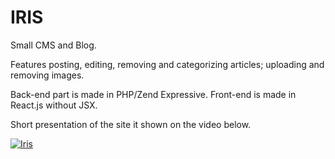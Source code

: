 # IRIS

Small CMS and Blog. 

Features posting, editing, removing and categorizing articles; uploading and removing images.

Back-end part is made in PHP/Zend Expressive. Front-end is made in React.js without JSX.

Short presentation of the site it shown on the video below.

[![Iris](https://i.ytimg.com/vi/AVrRra4G8Rk/hqdefault.jpg)](https://www.youtube.com/watch?v=AVrRra4G8Rk "IRIS PRESENTATION")
